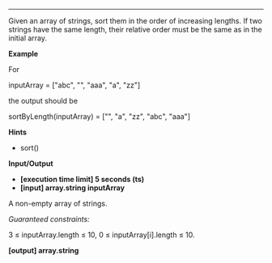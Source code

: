 
---
Given an array of strings, sort them in the order of increasing lengths. If two strings have the same length, their relative order must be the same as in the initial array.

**Example**

For

inputArray = ["abc",
              "",
              "aaa",
              "a",
              "zz"]

the output should be

sortByLength(inputArray) = ["",
                            "a",
                            "zz",
                            "abc",
                            "aaa"]

**Hints**
-   sort()

**Input/Output**

- **[execution time limit] 5 seconds (ts)**
- **[input] array.string inputArray**

A non-empty array of strings.

*Guaranteed constraints:*

3 ≤ inputArray.length ≤ 10,
0 ≤ inputArray[i].length ≤ 10.

**[output] array.string**